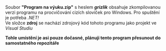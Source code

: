 Soubor **"Program na výuku.zip"** s heslem ***grizlik*** obsahuje zkompilovanou verzi programu na procvičování cizích slovíček pro Windows. Pro spuštění je potřeba *.NET!*<br>
Ve složce **zdroj** se nachází zdrojový kód tohoto programu jako projekt ve *Visual Studiu*

**Tohle umístění je asi pouze dočasné, plánuji tento program přesunout do samostatného repozitáře**
